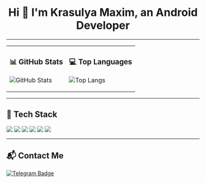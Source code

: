 <h1 align="center">
  Hi 👋 I'm Krasulya Maxim, an Android Developer
</h1>

---

<div align="center">
  <table>
    <tr>
      <td valign="top">

### 📊 GitHub Stats

![GitHub Stats](https://github-readme-stats.vercel.app/api?username=ImmortalIdiot&show_icons=true&theme=radical&hide_title=true)

</td>
<td valign="top">

### 💻 Top Languages

![Top Langs](https://github-readme-stats.vercel.app/api/top-langs/?username=ImmortalIdiot&layout=compact&theme=radical)

</td>
    </tr>
  </table>
</div>

---

## 🧰 Tech Stack

<p align="left">
  <img src="https://img.shields.io/badge/Kotlin-7F52FF?style=for-the-badge&logo=kotlin&logoColor=white"/>
  <img src="https://img.shields.io/badge/Jetpack%20Compose-4285F4?style=for-the-badge&logo=android&logoColor=white"/>
  <img src="https://img.shields.io/badge/Ktor-1C1C1C?style=for-the-badge&logo=ktor&logoColor=white"/>
  <img src="https://img.shields.io/badge/Koin-4CAF50?style=for-the-badge&logo=kotlin&logoColor=white"/>
  <img src="https://img.shields.io/badge/Room-6D4C41?style=for-the-badge&logo=sqlite&logoColor=white"/>
  <img src="https://img.shields.io/badge/Java-ED8B00?style=for-the-badge&logo=openjdk&logoColor=white"/>
</p>

---

## 📬 Contact Me

[![Telegram Badge](https://img.shields.io/badge/Telegram-2CA5E0?style=for-the-badge&logo=telegram&logoColor=white)](https://t.me/Immortal_Idiot)
